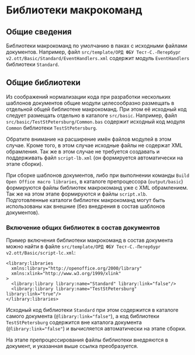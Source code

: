 # Библиотеки макрокоманд

## Общие сведения

Библиотеки макрокоманд по умолчанию в паках с исходными файлами документов.
Например, файл
`src/template/ОРД ФБУ Тест-С.-Петербург v2.ott/Basic/Standard/EventHandlers.xml`
содержит модуль `EventHandlers` библиотеки `Standard`.

## Общие библиотеки

Из соображений нормализации кода при разработки нескольких шаблонов документов
общие модули целесообразно размещать в отдельной общей библиотеке макрокоманд.
При этом её исходный код следует размещать отдельно в каталоге `src/basic`.
Например, файл `src/basic/TestStPetersburg/Common.bas`
содержит исходный код модуля `Common` библиотеки `TestStPetersburg`.

Обратите внимание на расширение имён файлов модулей в этом случае.
Кроме того, в этом случае исходные файлы не содержат XML обрамления.
Так же в этом случае не требуется создавать и поддерживать файл
`script-lb.xml` (он формируется автоматически на этапе сборки).

При сборке шаблонов документов, либо при выполнении команды
`Build Open Office macro libraries`,
в каталоге препроцессора (`output/basic`)
формируются файлы библиотек макрокоманд уже с XML обрамлением.
Так же на этом этапе формируются и файлы `script.xlb`.
Подготовленные каталоги библиотек макрокоманд могут быть использованы
как внешние (без внедрения в состав шаблонов документов).

### Включение общих библиотек в состав документов

Пример включения библиотеки макрокоманд в состав документа можно найти в файле
`src/template/ОРД ФБУ Тест-С.-Петербург v2.ott/Basic/script-lc.xml`:

    <library:libraries
      xmlns:library="http://openoffice.org/2000/library"
      xmlns:xlink="http://www.w3.org/1999/xlink"
    >
      <library:library library:name="Standard" library:link="false"/>
      <library:library library:name="TestStPetersburg" library:link="true"/>
    </library:libraries>

Исходный код библиотеки `Standard` при этом содержится в каталоге
самого документа (`@library:link="false"`),
а код библиотеки `TestStPetersburg` содержится вне каталога документа
(`@library:link="false"`) и вычисляется автоматически на этапе сборки.

На этапе препроцессирования файлы библиотеки внедряются в документ,
и указанная выше ссылка преобразуется.
